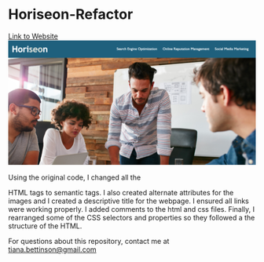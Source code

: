 # Horiseon-Refactor
[Link to Website](https://tbetti.github.io/Horiseon-Refactor)
![Image of Website](./assets/images/Webpage-Screenshot.png)

Using the original code, I changed all the <div> HTML tags to semantic tags.  I also created alternate attributes for the images and I created a descriptive title for the webpage.  I ensured all links were working properly.  I added comments to the html and css files.  Finally, I rearranged some of the CSS selectors and properties so they followed a the structure of the HTML.
  
For questions about this repository, contact me at tiana.bettinson@gmail.com
